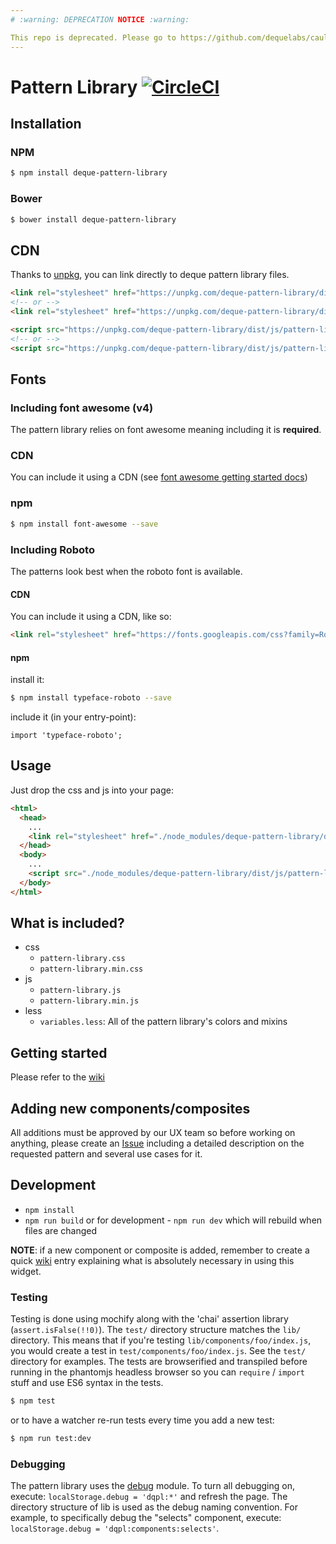 ```yaml
---
# :warning: DEPRECATION NOTICE :warning:

This repo is deprecated. Please go to https://github.com/dequelabs/cauldron
---
```


# Pattern Library [![CircleCI](https://circleci.com/gh/dequelabs/pattern-library.svg?style=svg)](https://circleci.com/gh/dequelabs/pattern-library)

## Installation

### NPM

```bash
$ npm install deque-pattern-library
```

### Bower

```bash
$ bower install deque-pattern-library
```

## CDN
Thanks to [unpkg](https://unpkg.com), you can link directly to deque pattern library files.

```html
<link rel="stylesheet" href="https://unpkg.com/deque-pattern-library/dist/css/pattern-library.min.css" />
<!-- or -->
<link rel="stylesheet" href="https://unpkg.com/deque-pattern-library/dist/css/pattern-library.css" />
```

```html
<script src="https://unpkg.com/deque-pattern-library/dist/js/pattern-library.min.js"></script>
<!-- or -->
<script src="https://unpkg.com/deque-pattern-library/dist/js/pattern-library.js"></script>
```

## Fonts

### Including font awesome (v4)

The pattern library relies on font awesome meaning including it is **required**.

### CDN

You can include it using a CDN (see [font awesome getting started docs](https://fontawesome.com/v4.7.0/get-started/))

### npm

```sh
$ npm install font-awesome --save
```


### Including Roboto

The patterns look best when the roboto font is available.

#### CDN

You can include it using a CDN, like so:

```html
<link rel="stylesheet" href="https://fonts.googleapis.com/css?family=Roboto:100,300,400,500,700">
```

#### npm

install it:
```sh
$ npm install typeface-roboto --save
```

include it (in your entry-point):
```
import 'typeface-roboto';
```

## Usage

Just drop the css and js into your page:

```html
<html>
  <head>
    ...
    <link rel="stylesheet" href="./node_modules/deque-pattern-library/dist/css/pattern-library.min.css" />
  </head>
  <body>
    ...
    <script src="./node_modules/deque-pattern-library/dist/js/pattern-library.min.js"></script>
  </body>
</html>
```

## What is included?

* css
  * `pattern-library.css`
  * `pattern-library.min.css`
* js
  * `pattern-library.js`
  * `pattern-library.min.js`
* less
  * `variables.less`: All of the pattern library's colors and mixins

## Getting started

Please refer to the [wiki](https://github.com/dequelabs/pattern-library/wiki)

## Adding new components/composites

All additions must be approved by our UX team so before working on anything, please create an [Issue](https://github.com/dequelabs/pattern-library/issues) including a detailed description on the requested pattern and several use cases for it.

## Development

- `npm install`
- `npm run build` or for development - `npm run dev` which will rebuild when files are changed

__NOTE__: if a new component or composite is added, remember to create a quick [wiki](https://github.com/dequelabs/pattern-library/wiki) entry explaining what is absolutely necessary in using this widget.

### Testing
Testing is done using mochify along with the 'chai' assertion library (`assert.isFalse(!!0)`).  The `test/` directory structure matches the `lib/` directory.  This means that if you're testing `lib/components/foo/index.js`, you would create a test in `test/components/foo/index.js`.  See the `test/` directory for examples.  The tests are browserified and transpiled before running in the phantomjs headless browser so you can `require` / `import` stuff and use ES6 syntax in the tests.

```bash
$ npm test
```

or to have a watcher re-run tests every time you add a new test:

```bash
$ npm run test:dev
```

### Debugging
The pattern library uses the [debug](https://www.npmjs.com/package/debug) module. To turn all debugging on, execute: `localStorage.debug = 'dqpl:*'` and refresh the page.  The directory structure of lib is used as the debug naming convention. For example, to specifically debug the "selects" component, execute: `localStorage.debug = 'dqpl:components:selects'`.
